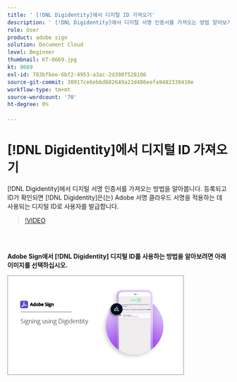 ```yaml
---
title: ' [!DNL Digidentity]에서 디지털 ID 가져오기'
description: ' [!DNL Digidentity]에서 디지털 서명 인증서를 가져오는 방법 알아보기'
role: User
product: adobe sign
solution: Document Cloud
level: Beginner
thumbnail: KT-8669.jpg
kt: 8669
exl-id: 783bfbee-6bf2-4953-a3ac-2d398f528106
source-git-commit: 30917ce6eb6d682649a21d486eefa9482339410e
workflow-type: tm+mt
source-wordcount: '70'
ht-degree: 0%

---
```


# [!DNL Digidentity]에서 디지털 ID 가져오기

[!DNL Digidentity]에서 디지털 서명 인증서를 가져오는 방법을 알아봅니다. 등록되고 ID가 확인되면 [!DNL Digidentity]은(는) Adobe 서명 클라우드 서명을 적용하는 데 사용되는 디지털 ID로 사용자를 발급합니다.

>[!VIDEO](https://video.tv.adobe.com/v/337067?hidetitle=true)

<br> 

**Adobe Sign에서  [!DNL Digidentity] 디지털 ID를 사용하는 방법을 알아보려면 아래 이미지를 선택하십시오.**

[![image](assets/Digidentitysign_400.png)](digidentity-sign.md)
